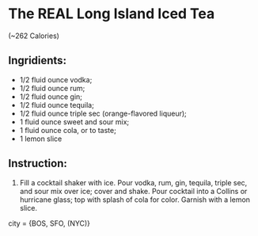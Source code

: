 # The REAL Long Island Iced Tea 
(~262  Calories)

## Ingridients:  
- 1/2 fluid ounce vodka;  
- 1/2 fluid ounce rum;  
- 1/2 fluid ounce gin;  
- 1/2 fluid ounce tequila;  
- 1/2 fluid ounce triple sec (orange-flavored liqueur);  
- 1 fluid ounce sweet and sour mix;  
- 1 fluid ounce cola, or to taste;  
- 1 lemon slice

## Instruction:  
1. Fill a cocktail shaker with ice. Pour vodka, rum, gin, tequila, triple sec, and sour mix over ice; cover and shake. Pour cocktail into a Collins or hurricane glass; top with splash of cola for color. Garnish with a lemon slice.

city = {BOS, SFO, (NYC)}
